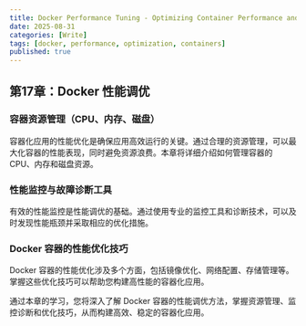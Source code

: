 ```yaml
---
title: Docker Performance Tuning - Optimizing Container Performance and Resource Management
date: 2025-08-31
categories: [Write]
tags: [docker, performance, optimization, containers]
published: true
---
```


## 第17章：Docker 性能调优

### 容器资源管理（CPU、内存、磁盘）

容器化应用的性能优化是确保应用高效运行的关键。通过合理的资源管理，可以最大化容器的性能表现，同时避免资源浪费。本章将详细介绍如何管理容器的 CPU、内存和磁盘资源。

### 性能监控与故障诊断工具

有效的性能监控是性能调优的基础。通过使用专业的监控工具和诊断技术，可以及时发现性能瓶颈并采取相应的优化措施。

### Docker 容器的性能优化技巧

Docker 容器的性能优化涉及多个方面，包括镜像优化、网络配置、存储管理等。掌握这些优化技巧可以帮助您构建高性能的容器化应用。

通过本章的学习，您将深入了解 Docker 容器的性能调优方法，掌握资源管理、监控诊断和优化技巧，从而构建高效、稳定的容器化应用。
